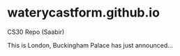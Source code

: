 # waterycastform.github.io
CS30 Repo (Saabir)

This is London, Buckingham Palace has just announced...
